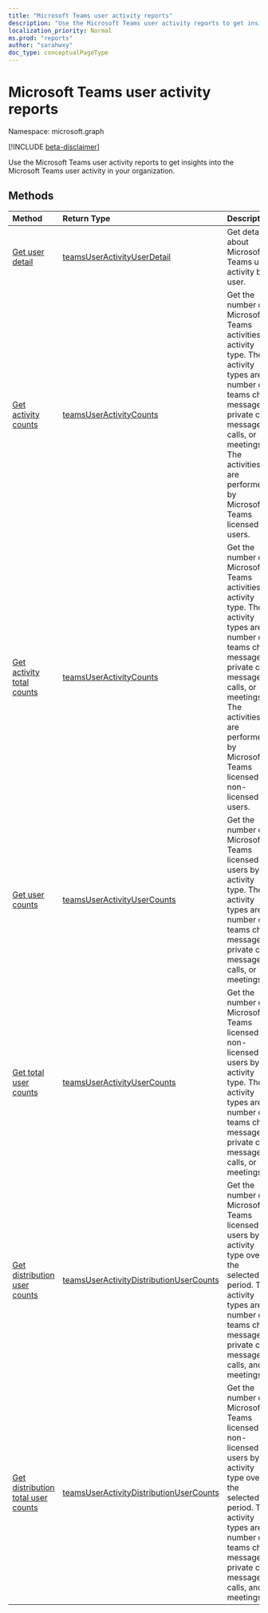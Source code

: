```yaml
---
title: "Microsoft Teams user activity reports"
description: "Use the Microsoft Teams user activity reports to get insights into the Microsoft Teams user activity in your organization."
localization_priority: Normal
ms.prod: "reports"
author: "sarahwxy"
doc_type: conceptualPageType
---
```


# Microsoft Teams user activity reports

Namespace: microsoft.graph

[!INCLUDE [beta-disclaimer](../../includes/beta-disclaimer.md)]

Use the Microsoft Teams user activity reports to get insights into the Microsoft Teams user activity in your organization.

## Methods

| Method                                                       | Return Type                                                  | Description                                                  |
| :----------------------------------------------------------- | :----------------------------------------------------------- | :----------------------------------------------------------- |
| [Get user detail](../api/reportroot-getteamsuseractivityuserdetail.md) | [teamsUserActivityUserDetail](../resources/teamsuseractivityuserdetail.md) | Get details about Microsoft Teams user activity by user.     |
| [Get activity counts](../api/reportroot-getteamsuseractivitycounts.md) | [teamsUserActivityCounts](../resources/teamsuseractivitycounts.md) | Get the number of Microsoft Teams activities by activity type. The activity types are number of teams chat messages, private chat messages, calls, or meetings. The activities are performed by Microsoft Teams licensed users. |
| [Get activity total counts](../api/reportroot-getteamsuseractivitytotalcounts.md) | [teamsUserActivityCounts](../resources/teamsuseractivitycounts.md) | Get the number of Microsoft Teams activities by activity type. The activity types are number of teams chat messages, private chat messages, calls, or meetings. The activities are performed by Microsoft Teams licensed or non-licensed users. |
| [Get user counts](../api/reportroot-getteamsuseractivityusercounts.md) | [teamsUserActivityUserCounts](../resources/teamsuseractivityusercounts.md) | Get the number of Microsoft Teams licensed users by activity type. The activity types are number of teams chat messages, private chat messages, calls, or meetings. |
| [Get total user counts](../api/reportroot-getteamsuseractivitytotalusercounts.md) | [teamsUserActivityUserCounts](../resources/teamsuseractivityusercounts.md) | Get the number of Microsoft Teams licensed or non-licensed users by activity type. The activity types are number of teams chat messages, private chat messages, calls, or meetings. |
| [Get distribution user counts](../api/reportroot-getteamsuseractivitydistributionusercounts.md) | [teamsUserActivityDistributionUserCounts](../resources/teamsuseractivitydistributionusercounts.md) | Get the number of Microsoft Teams licensed users by activity type over the selected period. The activity types are number of teams chat messages, private chat messages, calls, and meetings. |
| [Get distribution total user counts](../api/reportroot-getteamsuseractivitydistributiontotalusercounts.md) | [teamsUserActivityDistributionUserCounts](../resources/teamsuseractivitydistributionusercounts.md) | Get the number of Microsoft Teams licensed or non-licensed users by activity type over the selected period. The activity types are number of teams chat messages, private chat messages, calls, and meetings. |



